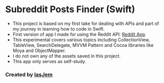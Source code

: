 # Subreddit Posts Finder (Swift)

* This project is based on my first take for dealing with APIs and part of my journey in learning how to code in Swift. 
* First version of app I made for using the Reddit API: [Reddit App](https://github.com/iasjem/Reddit-App-Swift) 
* This experimental covers various topics including CollectionView, TableView, SearchDelegate, MVVM Pattern and Cocoa libraries like Moya and ObjectMapper.
* I do not own any of the assets saved in this project.
* This app only serves as self-study.

### Created by [IasJem](https://github.com/iasjem)